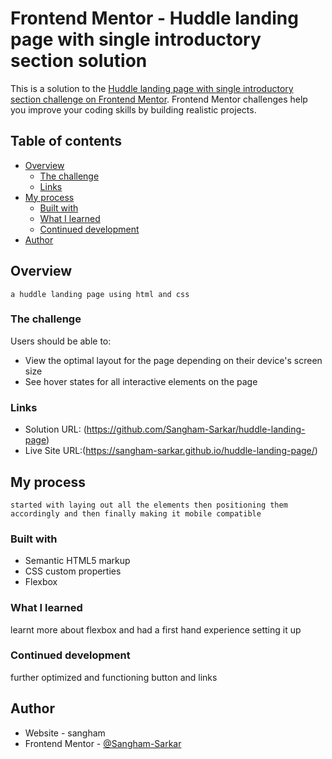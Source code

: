 # Frontend Mentor - Huddle landing page with single introductory section solution

This is a solution to the [Huddle landing page with single introductory section challenge on Frontend Mentor](https://www.frontendmentor.io/challenges/huddle-landing-page-with-a-single-introductory-section-B_2Wvxgi0). Frontend Mentor challenges help you improve your coding skills by building realistic projects. 

## Table of contents

- [Overview](#overview)
  - [The challenge](#the-challenge)
  - [Links](#links)
- [My process](#my-process)
  - [Built with](#built-with)
  - [What I learned](#what-i-learned)
  - [Continued development](#continued-development)
- [Author](#author)

## Overview
    a huddle landing page using html and css
### The challenge
Users should be able to:

- View the optimal layout for the page depending on their device's screen size
- See hover states for all interactive elements on the page

### Links

- Solution URL: (https://github.com/Sangham-Sarkar/huddle-landing-page)
- Live Site URL:(https://sangham-sarkar.github.io/huddle-landing-page/)

## My process
    started with laying out all the elements then positioning them accordingly and then finally making it mobile compatible 
### Built with

- Semantic HTML5 markup
- CSS custom properties
- Flexbox

### What I learned
learnt more about flexbox and had a first hand experience setting it up

### Continued development

further optimized and functioning button and links

## Author

- Website - sangham
- Frontend Mentor - [@Sangham-Sarkar](https://www.frontendmentor.io/profile/Sangham-Sarkar)

